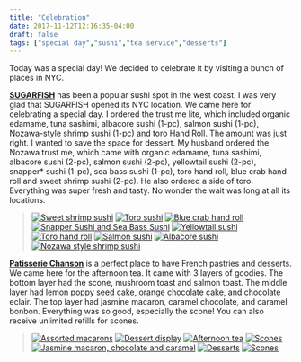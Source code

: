 ```yaml
---
title: "Celebration"
date: 2017-11-12T12:16:35-04:00
draft: false
tags: ["special day","sushi","tea service","desserts"]
---
```


Today was a special day! We decided to celebrate it by visiting a bunch of places in NYC.

**[SUGARFISH](https://www.yelp.com/biz/sugarfish-by-sushi-nozawa-new-york?hrid=mbQTLQD8fwZlpO8yvIxm1g)** has been a popular sushi spot in the west coast. I was very glad that SUGARFISH opened its NYC location. We came here for celebrating a special day. I ordered the trust me lite, which included organic edamame, tuna sashimi, albacore sushi (1-pc), salmon sushi (1-pc), Nozawa-style shrimp sushi (1-pc) and toro Hand Roll. The amount was just right. I wanted to save the space for dessert. My husband ordered the Nozawa trust me, which came with organic edamame, tuna sashimi, albacore sushi (2-pc), salmon sushi (2-pc), yellowtail sushi (2-pc), snapper* sushi (1-pc), sea bass sushi (1-pc), toro hand roll, blue crab hand roll and sweet shrimp sushi (2-pc). He also ordered a side of toro. Everything was super fresh and tasty. No wonder the wait was long at all its locations.

> [![Sweet shrimp sushi](https://s3-media3.fl.yelpcdn.com/bphoto/aIMmCfGuMOm3GJrssv6U5g/o.jpg "Sweet shrimp sushi")](https://www.yelp.com/biz_photos/sugarfish-by-sushi-nozawa-new-york?select=aIMmCfGuMOm3GJrssv6U5g) [![Toro sushi](https://s3-media3.fl.yelpcdn.com/bphoto/x7PGIywZWR58k60hSmXwIw/o.jpg "Toro sushi")](https://www.yelp.com/biz_photos/sugarfish-by-sushi-nozawa-new-york?select=x7PGIywZWR58k60hSmXwIw) [![Blue crab hand roll](https://s3-media4.fl.yelpcdn.com/bphoto/tqPKLge96RuRFlJy_OVq5Q/o.jpg "Blue crab hand roll")](https://www.yelp.com/biz_photos/sugarfish-by-sushi-nozawa-new-york?select=tqPKLge96RuRFlJy_OVq5Q) [![Snapper Sushi and Sea Bass Sushi](https://s3-media4.fl.yelpcdn.com/bphoto/sFB2DVQzlefwbyATrOtBFw/o.jpg "Snapper Sushi and Sea Bass Sushi")](https://www.yelp.com/biz_photos/sugarfish-by-sushi-nozawa-new-york?select=sFB2DVQzlefwbyATrOtBFw) [![Yellowtail sushi](https://s3-media3.fl.yelpcdn.com/bphoto/M0w5duuxLc9QH__RA9Ykfg/o.jpg "Yellowtail sushi")](https://www.yelp.com/biz_photos/sugarfish-by-sushi-nozawa-new-york?select=M0w5duuxLc9QH__RA9Ykfg) [![Toro hand roll](https://s3-media1.fl.yelpcdn.com/bphoto/2YcV7l2-ADTTTi7xcM1yKQ/o.jpg "Toro hand roll")](https://www.yelp.com/biz_photos/sugarfish-by-sushi-nozawa-new-york?select=2YcV7l2-ADTTTi7xcM1yKQ) [![Salmon sushi](https://s3-media2.fl.yelpcdn.com/bphoto/cU8LKuQhQBS9SxiiIOxyaw/o.jpg "Salmon sushi")](https://www.yelp.com/biz_photos/sugarfish-by-sushi-nozawa-new-york?select=cU8LKuQhQBS9SxiiIOxyaw) [![Albacore sushi](https://s3-media2.fl.yelpcdn.com/bphoto/jh0qESH1qba65XtvLEOE1w/o.jpg "Albacore sushi")](https://www.yelp.com/biz_photos/sugarfish-by-sushi-nozawa-new-york?select=jh0qESH1qba65XtvLEOE1w) [![Nozawa style shrimp sushi](https://s3-media2.fl.yelpcdn.com/bphoto/Q3Xa1VvYZJRklhKeUTX5Ag/o.jpg "Nozawa style shrimp sushi")](https://www.yelp.com/biz_photos/sugarfish-by-sushi-nozawa-new-york?select=Q3Xa1VvYZJRklhKeUTX5Ag)

**[Patisserie Chanson](https://www.yelp.com/biz/patisserie-chanson-new-york?hrid=_sRZ7nRro4SGaRibcF8_vw)** is a perfect place to have French pastries and desserts. We came here for the afternoon tea. It came with 3 layers of goodies. The bottom layer had the scone, mushroom toast and salmon toast. The middle layer had lemon poppy seed cake, orange chocolate cake, and chocolate eclair. The top layer had jasmine macaron, caramel chocolate, and caramel bonbon. Everything was so good, especially the scone! You can also receive unlimited refills for scones.

> [![Assorted macarons](https://s3-media1.fl.yelpcdn.com/bphoto/3beAI-yLv4K7bDT8r-FlOQ/o.jpg "Assorted macarons")](https://www.yelp.com/biz_photos/patisserie-chanson-new-york?select=3beAI-yLv4K7bDT8r-FlOQ) [![Dessert display](https://s3-media2.fl.yelpcdn.com/bphoto/R0RUXqAWZH6ve8rMZmGkjg/o.jpg "Dessert display")](https://www.yelp.com/biz_photos/patisserie-chanson-new-york?select=R0RUXqAWZH6ve8rMZmGkjg)  [![Afternoon tea](https://s3-media2.fl.yelpcdn.com/bphoto/aY1pacGF05uk7wf2k2vNuA/o.jpg "Afternoon tea")](https://www.yelp.com/biz_photos/patisserie-chanson-new-york?select=aY1pacGF05uk7wf2k2vNuA) [![Scones](https://s3-media4.fl.yelpcdn.com/bphoto/KogVggT6EImI1o03_8kL9g/o.jpg "Scones")](https://www.yelp.com/biz_photos/patisserie-chanson-new-york?select=KogVggT6EImI1o03_8kL9g) [![Jasmine macaron, chocolate and caramel](https://s3-media1.fl.yelpcdn.com/bphoto/s7nVExkgfbhfgaO50gCzIA/o.jpg "Jasmine macaron, chocolate and caramel")](https://www.yelp.com/biz_photos/patisserie-chanson-new-york?select=s7nVExkgfbhfgaO50gCzIA)
[![Desserts](https://s3-media3.fl.yelpcdn.com/bphoto/G2Ko020CDPF8gUHpgErbxA/o.jpg "Desserts")](https://www.yelp.com/biz_photos/patisserie-chanson-new-york?select=G2Ko020CDPF8gUHpgErbxA) [![Scones](https://s3-media1.fl.yelpcdn.com/bphoto/9kSG9ubVCoJlINryP-T1zg/o.jpg "Scones")](https://www.yelp.com/biz_photos/patisserie-chanson-new-york?select=9kSG9ubVCoJlINryP-T1zg)
